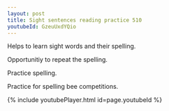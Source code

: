 ```yaml
---
layout: post
title: Sight sentences reading practice 510
youtubeId: GzeuUxdYQio
---
```

 
 
Helps to learn sight words and their spelling.

Opportunitiy to repeat the spelling. 

Practice spelling. 
 
Practice for spelling bee competitions. 
 
{% include youtubePlayer.html id=page.youtubeId %}
 
 
